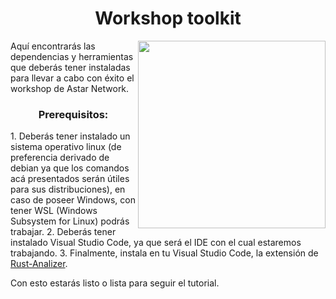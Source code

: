 <h1 align="center">Workshop toolkit</h1>
<img src="https://media0.giphy.com/media/hvXcXEyDpdV1uZJ0nJ/200w.webp?cid=ecf05e470gqc03fx9wa4nt2zjp9lvodxtmmq3oe1a0jx211w&ep=v1_gifs_search&rid=200w.webp&ct=g" align="right" width="300">
<p>
  Aquí encontrarás las dependencias y herramientas que deberás tener instaladas para llevar a cabo con éxito el workshop de Astar Network.
</p>
<h3 align="center">
  Prerequisitos:
</h3>
<p>
  1. Deberás tener instalado un sistema operativo linux (de preferencia derivado de debian ya que los comandos acá presentados serán útiles para sus distribuciones), en caso de poseer Windows, con tener WSL (Windows Subsystem for Linux) podrás trabajar.
  2. Deberás tener instalado Visual Studio Code, ya que será el IDE con el cual estaremos trabajando.
  3. Finalmente, instala en tu Visual Studio Code, la extensión de <a href="https://marketplace.visualstudio.com/items?itemName=rust-lang.rust-analyzer">Rust-Analizer</a>.
  
  Con esto estarás listo o lista para seguir el tutorial.
</p>
